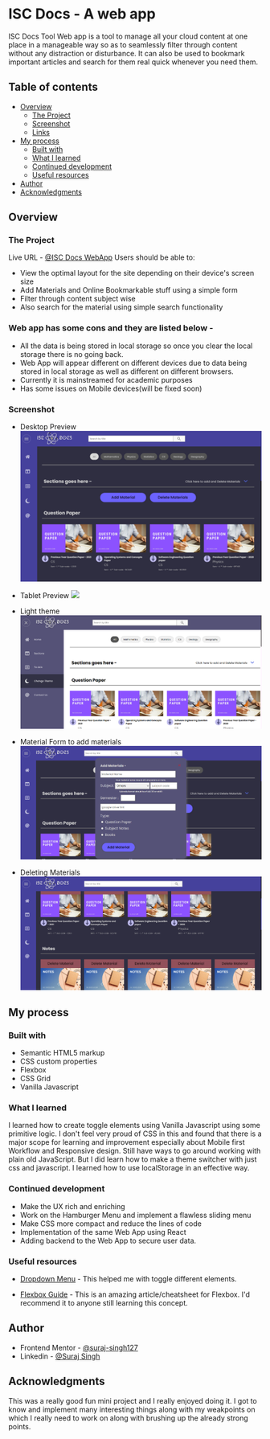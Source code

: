 # ISC Docs - A web app

ISC Docs Tool Web app is a tool to manage all your cloud content at one place in a manageable way so as to seamlessly filter through content without any distraction or disturbance. It can also be used to bookmark important articles and search for them real quick whenever you need them.

## Table of contents

- [Overview](#overview)
  - [The Project](#the-project)
  - [Screenshot](#screenshot)
  - [Links](#links)
- [My process](#my-process)
  - [Built with](#built-with)
  - [What I learned](#what-i-learned)
  - [Continued development](#continued-development)
  - [Useful resources](#useful-resources)
- [Author](#author)
- [Acknowledgments](#acknowledgments)


## Overview

### The Project

Live URL - [@ISC Docs WebApp](https://iscdocs-web-app.netlify.app/)
Users should be able to:

- View the optimal layout for the site depending on their device's screen size
- Add Materials and Online Bookmarkable stuff using a simple form   
- Filter through content subject wise
- Also search for the material using simple search functionality

### Web app has some cons and they are listed below - 
- All the data is being stored in local storage so once you clear the local storage there is no going back.
- Web App will appear different on different devices due to data being stored in local storage as well as different on different browsers.
- Currently it is mainstreamed for academic purposes
- Has some issues on Mobile devices(will be fixed soon)

### Screenshot

- Desktop Preview
![](./screenshotVisible.png)

- Tablet Preview
![](./screenshotTablet.png)

- Light theme
![](./lightTheme.png)

- Material Form to add materials
![](./materialForm.png)

- Deleting Materials
![](./deletingMaterials.png)

## My process

### Built with

- Semantic HTML5 markup
- CSS custom properties
- Flexbox
- CSS Grid
- Vanilla Javascript

### What I learned

I learned how to create toggle elements using Vanilla Javascript using some primitive logic.
I don't feel very proud of CSS in this and  found that there is a major scope for learning and improvement especially
about Mobile first Workflow and Responsive design.
Still have ways to go around working with plain old JavaScript. But I did learn how to make a theme switcher with just css and javascript.
I learned how to use localStorage in an effective way.

### Continued development

- Make the UX rich and enriching
- Work on the Hamburger Menu and implement a flawless sliding menu
- Make CSS more compact and reduce the lines of code
- Implementation of the same Web App using React
- Adding backend to the Web App to secure user data.

### Useful resources

- [Dropdown Menu](https://www.w3schools.com/howto/howto_js_dropdown.asp) - This helped me with toggle different elements. 

- [Flexbox Guide](https://css-tricks.com/snippets/css/a-guide-to-flexbox/) - This is an amazing article/cheatsheet for Flexbox. I'd recommend it to anyone still learning this concept.

## Author

- Frontend Mentor - [@suraj-singh127](https://www.frontendmentor.io/profile/suraj-singh127)
- Linkedin - [@Suraj Singh](https://www.linkedin.com/in/suraj-singh-385673208)

## Acknowledgments

This was a really good fun mini project and I really enjoyed doing it. I got to know and implement many interesting things along with
my weakpoints on which I really need to work on along with brushing up the already strong points.
